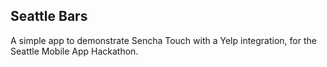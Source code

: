 Seattle Bars
------------

A simple app to demonstrate Sencha Touch with a Yelp integration, for the Seattle Mobile App Hackathon.

